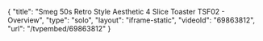 {
    "title": "Smeg 50s Retro Style Aesthetic 4 Slice Toaster TSF02 - Overview",
    "type": "solo",
    "layout": "iframe-static",
    "videoId": "69863812",
    "url": "\/tvpembed\/69863812"
}